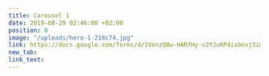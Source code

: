 ```yaml
---
title: Carousel 1
date: 2019-08-29 02:46:00 +02:00
position: 0
image: "/uploads/hero-1-218c74.jpg"
link: https://docs.google.com/forms/d/1VenzQ8w-HARfHy-v2YJuKP4ixbnvj3imakx2-GdQl8k/edit
new_tab: 
link_text: 
---
```


